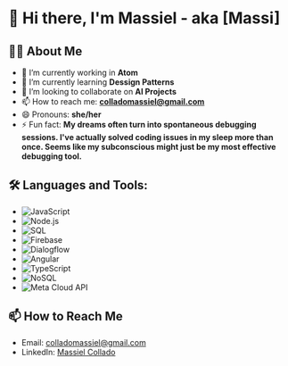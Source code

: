 # 👋 Hi there, I'm Massiel - aka [Massi]

## 👩‍💻 About Me

- 🔭 I’m currently working in **Atom**
- 🌱 I’m currently learning **Dessign Patterns**
- 👯 I’m looking to collaborate on **AI Projects**
- 📫 How to reach me: **colladomassiel@gmail.com**
- 😄 Pronouns: **she/her**
- ⚡ Fun fact: **My dreams often turn into spontaneous debugging sessions. I've actually solved coding issues in my sleep more than once. Seems like my subconscious might just be my most effective debugging tool.**

## 🛠 Languages and Tools:


- ![JavaScript](https://img.shields.io/badge/-JavaScript-333333?style=flat&logo=javascript)
- ![Node.js](https://img.shields.io/badge/-Node.js-333333?style=flat&logo=node.js)
- ![SQL](https://img.shields.io/badge/-SQL-333333?style=flat&logo=MySQL)
- ![Firebase](https://img.shields.io/badge/-Firebase-333333?style=flat&logo=firebase)
- ![Dialogflow](https://img.shields.io/badge/-Dialogflow-333333?style=flat&logo=dialogflow)
- ![Angular](https://img.shields.io/badge/-Angular-333333?style=flat&logo=angular)
- ![TypeScript](https://img.shields.io/badge/-TypeScript-333333?style=flat&logo=typescript)
- ![NoSQL](https://img.shields.io/badge/-NoSQL-333333?style=flat&logo=mongodb)
- ![Meta Cloud API](https://img.shields.io/badge/-Cloud%20API%20de%20Meta-333333?style=flat&logo=meta)


## 📫 How to Reach Me

- Email: colladomassiel@gmail.com
- LinkedIn: [Massiel Collado](https://www.linkedin.com/in/massi-collado/)

